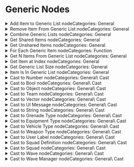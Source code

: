 # Generic Nodes

<details>

<summary>Add Item to Generic List nodeCategories: General</summary>

### Node Rules

ruleID: RequiredNodeInput\
RequiredProperties: Generic List\
Any Item

### Input Pins

pinId: Generic List\
dataType: any

### Editor Settings

pinId: Any Item\
dataType: any

### Editor Settings

pinId: Allow Duplicates\
dataType: bool\
settings: defaultValue: String: false

### Editor Settings

### Output Pins

pinId: New Generic List\
dataType: generic\_list\
userData:

### Editor Settings

#### Node Category: Generic\_Lists\
</details>

<details>

<summary>Remove Item From Generic List nodeCategories: General</summary>

### Node Rules

ruleID: RequiredNodeInput\
RequiredProperties: Generic List\
Any Item

### Input Pins

pinId: Generic List\
dataType: any

### Editor Settings

pinId: Any Item\
dataType: any

### Editor Settings

### Output Pins

pinId: New Generic List\
dataType: generic\_list\
userData:

### Editor Settings

#### Node Category: Generic\_Lists\
</details>

<details>

<summary>Combine Generic Lists nodeCategories: General</summary>

### Node Rules

ruleID: RequiredNodeInput\
RequiredProperties: List A\
List B

### Input Pins

pinId: List A\
dataType: any

### Editor Settings

pinId: List B\
dataType: any

### Editor Settings

pinId: Allow Duplicates\
dataType: bool\
settings: defaultValue: String: false

### Editor Settings

### Output Pins

pinId: Combined Generic List\
dataType: generic\_list\
userData:

### Editor Settings

#### Node Category: Generic\_Lists\
</details>

<details>

<summary>Get Shared Items nodeCategories: General</summary>

### Node Rules

ruleID: RequiredNodeInput\
RequiredProperties: List A\
List B

### Input Pins

pinId: List A\
dataType: any

### Editor Settings

pinId: List B\
dataType: any

### Editor Settings

### Output Pins

pinId: New Generic List\
dataType: generic\_list\
userData:

### Editor Settings

#### Node Category: Generic\_Lists\
</details>

<details>

<summary>Get Unshared Items nodeCategories: General</summary>

### Node Rules

ruleID: RequiredNodeInput\
RequiredProperties: List A\
List B

### Input Pins

pinId: List A\
dataType: any

### Editor Settings

pinId: List B\
dataType: any

### Editor Settings

### Output Pins

pinId: New Generic List\
dataType: generic\_list\
userData:

### Editor Settings

#### Node Category: Generic\_Lists\
</details>

<details>

<summary>For Each Generic Item nodeCategories: Function</summary>

### Node Rules

ruleID: RequiredNodeInput\
RequiredProperties: Generic List

### Input Pins

pinId: ActionStart\
dataType: execute

pinId: Generic List\
dataType: any

### Editor Settings

### Output Pins

pinId: On Loop Complete\
dataType: execute

### Editor Settings

pinId: Execute Per Generic Item\
dataType: execute

### Editor Settings

pinId: Current Generic Item\
dataType: generic\_item

### Editor Settings

userData:

pinId: Current Index\
dataType: number

### Editor Settings

userData: userData:

### Editor Settings

#### Node Category: Generic\_Lists\
</details>

<details>

<summary>Get N Items From Generic List nodeCategories: General</summary>

### Node Rules

ruleID: RequiredNodeInput\
RequiredProperties: Generic List\
N\
N Type

### Input Pins

pinId: Generic List\
dataType: any

### Editor Settings

pinId: N\
dataType: number

### Editor Settings

MinRange: 0\
Step: 1.0

pinId: N Type\
dataType: generic\_item\_count\_type

### Editor Settings

### Output Pins

pinId: New List\
dataType: generic\_list\
userData:

### Editor Settings

#### Node Category: Generic\_Lists\
</details>

<details>

<summary>Get Item at Index nodeCategories: General</summary>

### Node Rules

ruleID: RequiredNodeInput\
RequiredProperties: Generic List\
Index

### Input Pins

pinId: Generic List\
dataType: any

### Editor Settings

pinId: Index\
dataType: number

### Editor Settings

MinRange: 1\
Step: 1.0

### Output Pins

pinId: Generic Item\
dataType: generic\_item\
userData:

### Editor Settings

#### Node Category: Generic\_Lists\
</details>

<details>

<summary>Get Generic List Size nodeCategories: General</summary>

### Node Rules

ruleID: RequiredNodeInput\
RequiredProperties: Generic List

### Input Pins

pinId: Generic List\
dataType: any

### Editor Settings

### Output Pins

pinId: Size\
dataType: number\
userData:

### Editor Settings

#### Node Category: Generic\_Lists\
</details>

<details>

<summary>Item Is In Generic List nodeCategories: General</summary>

### Node Rules

ruleID: RequiredNodeInput\
RequiredProperties: Generic List\
Any Item

### Input Pins

pinId: Generic List\
dataType: any

### Editor Settings

pinId: Any Item\
dataType: any

### Editor Settings

### Output Pins

pinId: Contains Item\
dataType: bool\
userData:

### Editor Settings

#### Node Category: Generic\_Lists\
</details>

<details>

<summary>Cast to Number nodeCategories: General\ Cast</summary>

### Node Rules

ruleID: RequiredNodeInput\
RequiredProperties: Generic Item

### Input Pins

pinId: Generic Item\
dataType: generic\_item

### Editor Settings

### Output Pins

pinId: Number\
dataType: number\
userData:

### Editor Settings

pinId: Cast Succeeded\
dataType: bool\
userData:

### Editor Settings

#### Node Category: Generic\_Lists\_Casts\
</details>

<details>

<summary>Cast to Bool nodeCategories: General\ Cast</summary>

### Node Rules

ruleID: RequiredNodeInput\
RequiredProperties: Generic Item

### Input Pins

pinId: Generic Item\
dataType: generic\_item

### Editor Settings

### Output Pins

pinId: Boolean\
dataType: bool\
userData:

### Editor Settings

pinId: Cast Succeeded\
dataType: bool\
userData:

### Editor Settings

#### Node Category: Generic\_Lists\_Casts\
</details>

<details>

<summary>Cast to Object nodeCategories: General\ Cast</summary>

### Node Rules

ruleID: RequiredNodeInput\
RequiredProperties: Generic Item

### Input Pins

pinId: Generic Item\
dataType: generic\_item

### Editor Settings

### Output Pins

pinId: Object\
dataType: object\
userData:

### Editor Settings

pinId: Cast Succeeded\
dataType: bool\
userData:

### Editor Settings

#### Node Category: Generic\_Lists\_Casts\
</details>

<details>

<summary>Cast to Team nodeCategories: General\ Cast</summary>

### Node Rules

ruleID: RequiredNodeInput\
RequiredProperties: Generic Item

### Input Pins

pinId: Generic Item\
dataType: generic\_item

### Editor Settings

### Output Pins

pinId: Team\
dataType: team\
userData:

### Editor Settings

pinId: Cast Succeeded\
dataType: bool\
userData:

### Editor Settings

#### Node Category: Generic\_Lists\_Casts\
</details>

<details>

<summary>Cast to Vector nodeCategories: General\ Cast</summary>

### Node Rules

ruleID: RequiredNodeInput\
RequiredProperties: Generic Item

### Input Pins

pinId: Generic Item\
dataType: generic\_item

### Editor Settings

### Output Pins

pinId: Vector\
dataType: vector3\
userData:

### Editor Settings

pinId: Cast Succeeded\
dataType: bool\
userData:

### Editor Settings

#### Node Category: Generic\_Lists\_Casts\
</details>

<details>

<summary>Cast to UI Message nodeCategories: General\ Cast</summary>

### Node Rules

ruleID: RequiredNodeInput\
RequiredProperties: Generic Item

### Input Pins

pinId: Generic Item\
dataType: generic\_item

### Editor Settings

### Output Pins

pinId: UI Message\
dataType: ui\_message\
userData:

### Editor Settings

pinId: Cast Succeeded\
dataType: bool\
userData:

### Editor Settings

#### Node Category: Generic\_Lists\_Casts\
</details>

<details>

<summary>Cast to String nodeCategories: General\ Cast</summary>

### Node Rules

ruleID: RequiredNodeInput\
RequiredProperties: Generic Item

### Input Pins

pinId: Generic Item\
dataType: generic\_item

### Editor Settings

### Output Pins

pinId: String\
dataType: string\_id\
userData:

### Editor Settings

pinId: Cast Succeeded\
dataType: bool\
userData:

### Editor Settings

#### Node Category: Generic\_Lists\_Casts\
</details>

<details>

<summary>Cast to Grenade Type nodeCategories: General\ Cast</summary>

### Node Rules

ruleID: RequiredNodeInput\
RequiredProperties: Generic Item

### Input Pins

pinId: Generic Item\
dataType: generic\_item

### Editor Settings

### Output Pins

pinId: Grenade Type\
dataType: grenade\_type\
userData:

### Editor Settings

pinId: Cast Succeeded\
dataType: bool\
userData:

### Editor Settings

#### Node Category: Generic\_Lists\_Casts\
</details>

<details>

<summary>Cast to Equipment Type nodeCategories: General\ Cast</summary>

### Node Rules

ruleID: RequiredNodeInput\
RequiredProperties: Generic Item

### Input Pins

pinId: Generic Item\
dataType: generic\_item

### Editor Settings

### Output Pins

pinId: Equipment Type\
dataType: equipment\_type\
userData:

### Editor Settings

pinId: Cast Succeeded\
dataType: bool\
userData:

### Editor Settings

#### Node Category: Generic\_Lists\_Casts\
</details>

<details>

<summary>Cast to Vehicle Type nodeCategories: General\ Cast</summary>

### Node Rules

ruleID: RequiredNodeInput\
RequiredProperties: Generic Item

### Input Pins

pinId: Generic Item\
dataType: generic\_item

### Editor Settings

### Output Pins

pinId: Vehicle Type\
dataType: vehicle\_type\
userData:

### Editor Settings

pinId: Cast Succeeded\
dataType: bool\
userData:

### Editor Settings

#### Node Category: Generic\_Lists\_Casts\
</details>

<details>

<summary>Cast to Weapon Type nodeCategories: General\ Cast</summary>

### Node Rules

ruleID: RequiredNodeInput\
RequiredProperties: Generic Item

### Input Pins

pinId: Generic Item\
dataType: generic\_item

### Editor Settings

### Output Pins

pinId: Weapon Type\
dataType: weapon\_type\
userData:

### Editor Settings

pinId: Cast Succeeded\
dataType: bool\
userData:

### Editor Settings

#### Node Category: Generic\_Lists\_Casts\
</details>

<details>

<summary>Cast to User Label nodeCategories: General\ Cast</summary>

### Node Rules

ruleID: RequiredNodeInput\
RequiredProperties: Generic Item

### Input Pins

pinId: Generic Item\
dataType: generic\_item

### Editor Settings

### Output Pins

pinId: User Label\
dataType: user\_label\
userData:

### Editor Settings

pinId: Cast Succeeded\
dataType: bool\
userData:

### Editor Settings

#### Node Category: Generic\_Lists\_Casts\
</details>

<details>

<summary>Cast to Squad Definition nodeCategories: General\ Cast</summary>

### Node Rules

ruleID: RequiredNodeInput\
RequiredProperties: Generic Item

### Input Pins

pinId: Generic Item\
dataType: generic\_item

### Editor Settings

### Output Pins

pinId: Squad Definition\
dataType: ai\_squad\_definition\
userData:

### Editor Settings

pinId: Cast Succeeded\
dataType: bool\
userData:

### Editor Settings

#### Node Category: Generic\_Lists\_Casts\
</details>

<details>

<summary>Cast to Squad nodeCategories: General\ Cast</summary>

### Node Rules

ruleID: RequiredNodeInput\
RequiredProperties: Generic Item

### Input Pins

pinId: Generic Item\
dataType: generic\_item

### Editor Settings

### Output Pins

pinId: Squad\
dataType: ai\_squad\
userData:

### Editor Settings

pinId: Cast Succeeded\
dataType: bool\
userData:

### Editor Settings

#### Node Category: Generic\_Lists\_Casts\
</details>

<details>

<summary>Cast to Wave nodeCategories: General\ Cast</summary>

### Node Rules

ruleID: RequiredNodeInput\
RequiredProperties: Generic Item

### Input Pins

pinId: Generic Item\
dataType: generic\_item

### Editor Settings

### Output Pins

pinId: Wave\
dataType: ai\_wave\
userData:

### Editor Settings

pinId: Cast Succeeded\
dataType: bool\
userData:

### Editor Settings

#### Node Category: Generic\_Lists\_Casts\
</details>

<details>

<summary>Cast to Wave Manager nodeCategories: General\ Cast</summary>

### Node Rules

ruleID: RequiredNodeInput\
RequiredProperties: Generic Item

### Input Pins

pinId: Generic Item\
dataType: generic\_item

### Editor Settings

### Output Pins

pinId: Wave Manager\
dataType: ai\_wave\_manager\
userData:

### Editor Settings

pinId: Cast Succeeded\
dataType: bool\
userData:

### Editor Settings

#### Node Category: Generic\_Lists\_Casts\
</details>
